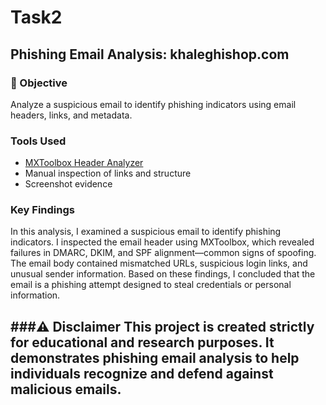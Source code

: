 # Task2

## Phishing Email Analysis: khaleghishop.com

### 🎯 Objective
Analyze a suspicious email to identify phishing indicators using email headers, links, and metadata.


###  Tools Used
- [MXToolbox Header Analyzer](https://mxtoolbox.com/EmailHeaders.aspx)
- Manual inspection of links and structure
- Screenshot evidence

###  Key Findings
In this analysis, I examined a suspicious email to identify phishing indicators. I inspected the email header using MXToolbox, which revealed failures in DMARC, DKIM, and SPF alignment—common signs of spoofing. The email body contained mismatched URLs, suspicious login links, and unusual sender information. Based on these findings, I concluded that the email is a phishing attempt designed to steal credentials or personal information.

###⚠️ Disclaimer
This project is created strictly for educational and research purposes. It demonstrates phishing email analysis to help individuals recognize and defend against malicious emails.
---
